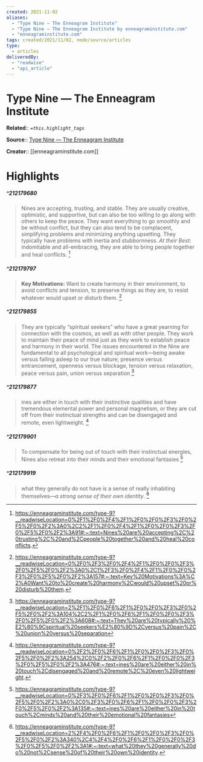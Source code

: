```yaml
---
created: 2021-11-02
aliases:
  - "Type Nine — The Enneagram Institute"
  - "Type Nine — The Enneagram Institute by enneagraminstitute.com"
  - "enneagraminstitute.com"
tags: created/2021/11/02, node/source/articles
type:
  - articles
deliveredBy:
  - "readwise"
  - "api_article"
---
```

# Type Nine — The Enneagram Institute

**Related**:: 
*`=this.highlight_tags`*

**Source**:: [Type Nine — The Enneagram Institute](https://enneagraminstitute.com/type-9)

**Creator**:: [[enneagraminstitute.com]]

# Highlights
##### ^212179680
  
> Nines are accepting, trusting, and stable. They are usually creative, optimistic, and supportive, but can also be too willing to go along with others to keep the peace. They want everything to go smoothly and be without conflict, but they can also tend to be complacent, simplifying problems and minimizing anything upsetting. They typically have problems with inertia and stubbornness. *At their Best*: indomitable and all-embracing, they are able to bring people together and heal conflicts. 
  [^212179680]

[^212179680]:  https://enneagraminstitute.com/type-9?__readwiseLocation=0%2F1%2F0%2F4%2F1%2F0%2F0%2F3%2F0%2F5%2F0%2F2%3A0%2C2%2F1%2F0%2F4%2F1%2F0%2F0%2F3%2F0%2F5%2F0%2F2%3A91#:~:text=Nines%20are%20accepting%2C%20trusting%2C%20and%2Cpeople%20together%20and%20heal%20conflicts.

##### ^212179797
  
> **Key Motivations:** Want to create harmony in their environment, to avoid conflicts and tension, to preserve things as they are, to resist whatever would upset or disturb them. 
  [^212179797]

[^212179797]:  https://enneagraminstitute.com/type-9?__readwiseLocation=0%2F0%2F3%2F0%2F4%2F1%2F0%2F0%2F3%2F0%2F5%2F0%2F2%3A0%2C1%2F3%2F0%2F4%2F1%2F0%2F0%2F3%2F0%2F5%2F0%2F2%3A157#:~:text=Key%20Motivations%3A%C2%A0Want%20to%20create%20harmony%2Cwould%20upset%20or%20disturb%20them.

##### ^212179855
  
> They are typically “spiritual seekers” who have a great yearning for connection with the cosmos, as well as with other people. They work to maintain their peace of mind just as they work to establish peace and harmony in their world. The issues encountered in the Nine are fundamental to all psychological and spiritual work—being awake versus falling asleep to our true nature; presence versus entrancement, openness versus blockage, tension versus relaxation, peace versus pain, union versus separation 
  [^212179855]

[^212179855]:  https://enneagraminstitute.com/type-9?__readwiseLocation=2%2F1%2F0%2F6%2F1%2F0%2F0%2F3%2F0%2F5%2F0%2F2%3A104%2C2%2F1%2F0%2F6%2F1%2F0%2F0%2F3%2F0%2F5%2F0%2F2%3A608#:~:text=They%20are%20typically%20%E2%80%9Cspiritual%20seekers%E2%80%9D%2Cversus%20pain%2C%20union%20versus%20separation

##### ^212179877
  
> ines are either in touch with their instinctive qualities and have tremendous elemental power and personal magnetism, or they are cut off from their instinctual strengths and can be disengaged and remote, even lightweight. 
  [^212179877]

[^212179877]:  https://enneagraminstitute.com/type-9?__readwiseLocation=0%2F2%2F0%2F6%2F1%2F0%2F0%2F3%2F0%2F5%2F0%2F2%3A254%2C0%2F2%2F0%2F6%2F1%2F0%2F0%2F3%2F0%2F5%2F0%2F2%3A476#:~:text=ines%20are%20either%20in%20touch%2Cdisengaged%20and%20remote%2C%20even%20lightweight.

##### ^212179901
  
> To compensate for being out of touch with their instinctual energies, Nines also retreat into their minds and their emotional fantasies 
  [^212179901]

[^212179901]:  https://enneagraminstitute.com/type-9?__readwiseLocation=0%2F3%2F0%2F6%2F1%2F0%2F0%2F3%2F0%2F5%2F0%2F2%3A0%2C0%2F3%2F0%2F6%2F1%2F0%2F0%2F3%2F0%2F5%2F0%2F2%3A135#:~:text=ines%20are%20either%20in%20touch%2Cminds%20and%20their%20emotional%20fantasies

##### ^212179919
  
> what they generally do not have is a sense of really inhabiting themselves—*a strong sense of their own identity*. 
  [^212179919]

[^212179919]:  https://enneagraminstitute.com/type-9?__readwiseLocation=2%2F4%2F0%2F6%2F1%2F0%2F0%2F3%2F0%2F5%2F0%2F2%3A340%2C4%2F4%2F0%2F6%2F1%2F0%2F0%2F3%2F0%2F5%2F0%2F2%3A1#:~:text=what%20they%20generally%20do%20not%2Csense%20of%20their%20own%20identity.

